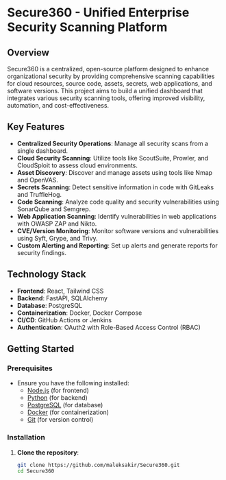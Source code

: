 # Secure360 - Unified Enterprise Security Scanning Platform

## Overview
Secure360 is a centralized, open-source platform designed to enhance organizational security by providing comprehensive scanning capabilities for cloud resources, source code, assets, secrets, web applications, and software versions. This project aims to build a unified dashboard that integrates various security scanning tools, offering improved visibility, automation, and cost-effectiveness.

## Key Features
- **Centralized Security Operations**: Manage all security scans from a single dashboard.
- **Cloud Security Scanning**: Utilize tools like ScoutSuite, Prowler, and CloudSploit to assess cloud environments.
- **Asset Discovery**: Discover and manage assets using tools like Nmap and OpenVAS.
- **Secrets Scanning**: Detect sensitive information in code with GitLeaks and TruffleHog.
- **Code Scanning**: Analyze code quality and security vulnerabilities using SonarQube and Semgrep.
- **Web Application Scanning**: Identify vulnerabilities in web applications with OWASP ZAP and Nikto.
- **CVE/Version Monitoring**: Monitor software versions and vulnerabilities using Syft, Grype, and Trivy.
- **Custom Alerting and Reporting**: Set up alerts and generate reports for security findings.

## Technology Stack
- **Frontend**: React, Tailwind CSS
- **Backend**: FastAPI, SQLAlchemy
- **Database**: PostgreSQL
- **Containerization**: Docker, Docker Compose
- **CI/CD**: GitHub Actions or Jenkins
- **Authentication**: OAuth2 with Role-Based Access Control (RBAC)

## Getting Started

### Prerequisites
- Ensure you have the following installed:
  - [Node.js](https://nodejs.org/) (for frontend)
  - [Python](https://www.python.org/) (for backend)
  - [PostgreSQL](https://www.postgresql.org/) (for database)
  - [Docker](https://www.docker.com/) (for containerization)
  - [Git](https://git-scm.com/) (for version control)

### Installation

1. **Clone the repository**:
   ```bash
   git clone https://github.com/maleksakir/Secure360.git
   cd Secure360
